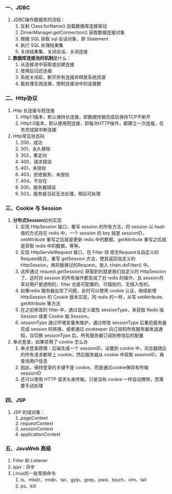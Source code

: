 ### 一、JDBC

1. JDBC操作数据库的流程：
   1. 反射 Class.forName() 加载数据库连接驱动
   2. DriverManager.getConnection() 获取数据连接对象
   3. 根据 SQL 获取 sql 会话对象，即 Statement
   4. 执行 SQL 处理结果集
   5. 关闭结果集、关闭会话、关闭连接
2. **数据库连接池的机制**是什么：
   1. 从连接池中获取或创建连接
   2. 使用后归还连接
   3. 系统关闭前，断开所有连接并释放系统资源
   4. 能处理无效连接，限制连接池中的连接数

### 二、Http协议

1. Http 长连接与短连接
   1. Http1.1版本，默认保持长连接，即数据传输完成后保持TCP不断开
   2. Http1.0版本，默认使用短连接，即每次HTTP操作，都建立一次连接，任务完成就中断连接
2. Http常见状态码
   1. 200，成功
   2. 301，永久移除
   3. 302，重定向
   4. 400，请求错误
   5. 401，未授权
   6. 403，拒绝服务，未授权
   7. 404，不存在
   8. 500，服务器错误
   9. 503，服务器当前无法处理，稍后可处理

### 三、Cookie 与 Session

1. **分布式Session**如何实现
   1. 实现 HttpSession 接口，重写 session 的所有方法，将 session 以 hash 值的方式存在 redis 中，一个 session 的 key 就是 sessionID，setAttribute 重写之后就是更新 redis 中的数据，getAttribute 重写之后就是获取 redis 中的数据，等等。
   2. 实现 HttpServletRequest 接口，在 Filter 将 原生Request与自定义的Request结合，重写 getSession 方法，使其返回自定义的 HttpSession，再将替换过的Request，放入 chain.doFilter() 中。
   3. 这样通过 request.getSession() 获取到的就是我们自定义的 HttpSession 了。这时对 session 的所有操作都变成了对 redis 的操作，且 session共享对用户是透明的，filter 也是可配置的、可插拔的、无侵入性的。
   4. 如果redis 服务器出现了问题，此时可以使用 cookie 认证，继续新增 HttpSession 的 Cookie 版本实现，同 redis 的一样，从写 setAttribute、getAttribute 等方法
   5. 在之前修改的 filter 中，通过自定义属性 sessionType，来获取 Redis 版 Session 或者 Cookie 版 Session。
   6. sessionType 通过环境变量来维护，通过修改 sessionType 后重启服务器完成 session 的转换。或者通过 zookeeper 向订阅的所有服务器发送通知，当切换 sessionType 后，所有服务器订阅到修改后的配置
2. 单点登录，如果禁用了 cookie 怎么办
   1. 单点登录原理：后端生成一个 sessionID，设置到 cookie 中，浏览器随后的所有请求都带上 cookie，然后服务器从 cookie 中获取 sessionID，再查询用户信息
   2. 因此，保持登录的关键不是 cookie，而是通过cookie保存和传输 sessionID
   3. 还可以使用 HTTP 请求头来传输，只是没有 cookie 一样自动携带，而需要手动处理

### 四、JSP

1. JSP 的域对象：
   1. pageContext
   2. requestContext
   3. sessionContext
   4. applicationContext

### 五、JavaWeb 高级

1. Filter 和 Listener
2. ajax：异步
3. Linux的一些常用命令
   1. ls、mkdir、rmdir、tar、gzip、grep、pwd、touch、vim、tail
   2. ps、kill